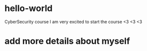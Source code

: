 # hello-world
CyberSecurity course
I am very excited to start the course
<3 <3 <3
# add more details about myself
